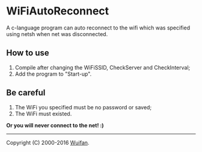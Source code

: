 # WiFiAutoReconnect
A c-language program can auto reconnect to the wifi which was specified using netsh when net was disconnected.

## How to use
1. Compile after changing the WiFiSSID, CheckServer and CheckInterval;
2. Add the program to "Start-up".

## Be careful
1. The WiFi you specified must be no password or saved;
2. The WiFi must existed.

**Or you will never connect to the net! :)**

---
Copyright (C) 2000-2016 [Wuifan](https://Wuifan.com).
